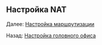## Настройка NAT



Далее: [Настройка маршрутизации](./routing_settings.md)

Назад: [Настройка головного офиса](./main_office.md)